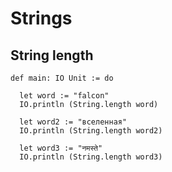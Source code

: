 # Strings


## String length

```lean
def main: IO Unit := do

  let word := "falcon"
  IO.println (String.length word)

  let word2 := "вселенная"
  IO.println (String.length word2)

  let word3 := "नमस्ते"
  IO.println (String.length word3)
```
